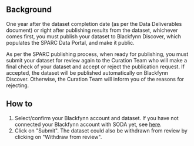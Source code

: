 ## Background 

One year after the dataset completion date (as per the Data Deliverables document) or right after publishing results from the dataset, whichever comes first, you must publish your dataset to Blackfynn Discover, which populates the SPARC Data Portal, and make it public.
               
As per the SPARC publishing process, when ready for publishing, you must submit your dataset for review again to the Curation Team who will make a final check of your dataset and accept or reject the publication request. If accepted, the dataset will be published automatically on Blackfynn Discover. Otherwise, the Curation Team will inform you of the reasons for rejecting.

## How to 

1. Select/confirm your Blackfynn account and dataset. If you have not connected your Blackfynn account with SODA yet, see [here](Connect-your-Blackfynn-account-with-SODA).
2. Click on "Submit". The dataset could also be withdrawn from review by clicking on "Withdraw from review".